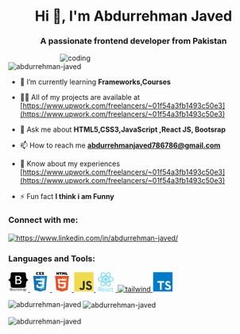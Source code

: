 <h1 align="center">Hi 👋, I'm Abdurrehman Javed</h1>
<h3 align="center">A passionate frontend developer from Pakistan</h3>
<img align="right" width = "400" src="https://user-images.githubusercontent.com/55389276/140866485-8fb1c876-9a8f-4d6a-98dc-08c4981eaf70.gif" alt="coding">

<p align="left"> <img src="https://komarev.com/ghpvc/?username=abdurrehman-javed&label=Profile%20views&color=0e75b6&style=flat" alt="abdurrehman-javed" /> </p>

- 🌱 I’m currently learning **Frameworks,Courses**

- 👨‍💻 All of my projects are available at [https://www.upwork.com/freelancers/~01f54a3fb1493c50e3](https://www.upwork.com/freelancers/~01f54a3fb1493c50e3)

- 💬 Ask me about **HTML5,CSS3,JavaScript ,React JS, Bootsrap**

- 📫 How to reach me **abdurrehmanjaved786786@gmail.com**

- 📄 Know about my experiences [https://www.upwork.com/freelancers/~01f54a3fb1493c50e3](https://www.upwork.com/freelancers/~01f54a3fb1493c50e3)

- ⚡ Fun fact **I think i am Funny**

<h3 align="left">Connect with me:</h3>
<p align="left">
<a href="https://linkedin.com/in/https://www.linkedin.com/in/abdurrehman-javed/" target="blank"><img align="center" src="https://raw.githubusercontent.com/rahuldkjain/github-profile-readme-generator/master/src/images/icons/Social/linked-in-alt.svg" alt="https://www.linkedin.com/in/abdurrehman-javed/" height="30" width="40" /></a>
</p>

<h3 align="left">Languages and Tools:</h3>
<p align="left"> <a href="https://getbootstrap.com" target="_blank" rel="noreferrer"> <img src="https://raw.githubusercontent.com/devicons/devicon/master/icons/bootstrap/bootstrap-plain-wordmark.svg" alt="bootstrap" width="40" height="40"/> </a> <a href="https://www.w3schools.com/css/" target="_blank" rel="noreferrer"> <img src="https://raw.githubusercontent.com/devicons/devicon/master/icons/css3/css3-original-wordmark.svg" alt="css3" width="40" height="40"/> </a> <a href="https://www.w3.org/html/" target="_blank" rel="noreferrer"> <img src="https://raw.githubusercontent.com/devicons/devicon/master/icons/html5/html5-original-wordmark.svg" alt="html5" width="40" height="40"/> </a> <a href="https://developer.mozilla.org/en-US/docs/Web/JavaScript" target="_blank" rel="noreferrer"> <img src="https://raw.githubusercontent.com/devicons/devicon/master/icons/javascript/javascript-original.svg" alt="javascript" width="40" height="40"/> </a> <a href="https://reactjs.org/" target="_blank" rel="noreferrer"> <img src="https://raw.githubusercontent.com/devicons/devicon/master/icons/react/react-original-wordmark.svg" alt="react" width="40" height="40"/> </a> <a href="https://tailwindcss.com/" target="_blank" rel="noreferrer"> <img src="https://www.vectorlogo.zone/logos/tailwindcss/tailwindcss-icon.svg" alt="tailwind" width="40" height="40"/> </a> <a href="https://www.typescriptlang.org/" target="_blank" rel="noreferrer"> <img src="https://raw.githubusercontent.com/devicons/devicon/master/icons/typescript/typescript-original.svg" alt="typescript" width="40" height="40"/> </a> </p>

<p><img align="left" src="https://github-readme-stats.vercel.app/api/top-langs?username=abdurrehman-javed&show_icons=true&locale=en&layout=compact" alt="abdurrehman-javed" /></p>

<p>&nbsp;<img align="center" src="https://github-readme-stats.vercel.app/api?username=abdurrehman-javed&show_icons=true&locale=en" alt="abdurrehman-javed" /></p>

<p><img align="center" src="https://github-readme-streak-stats.herokuapp.com/?user=abdurrehman-javed&" alt="abdurrehman-javed" /></p>
